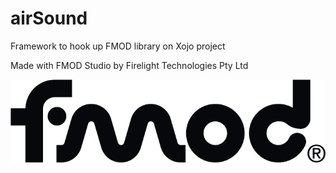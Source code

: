# airSound
Framework to hook up FMOD library on Xojo project

Made with FMOD Studio by Firelight Technologies Pty Ltd

<img src="https://github.com/AirshiftMedia/airSound/raw/main/res/FMOD%20Logo%20Black%20-%20White%20Background.png">
